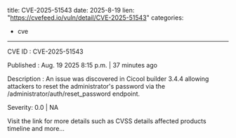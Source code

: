  
title: CVE-2025-51543
date: 2025-8-19
lien: "https://cvefeed.io/vuln/detail/CVE-2025-51543"
categories:
  - cve
---

CVE ID : CVE-2025-51543

Published :  Aug. 19
2025
8:15 p.m. | 37 minutes ago

Description : An issue was discovered in Cicool builder 3.4.4 allowing attackers to reset the administrator's password via the /administrator/auth/reset_password endpoint.

Severity: 0.0 | NA

Visit the link for more details
such as CVSS details
affected products
timeline
and more...
